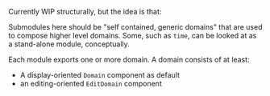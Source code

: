 Currently WIP structurally, but the idea is that:

Submodules here should be "self contained, generic domains" that are used to compose higher level domains. Some, such as `time`, can be looked at as a stand-alone module, conceptually.

Each module exports one or more domain. A domain consists of at least:
* A display-oriented `Domain` component as default
* an editing-oriented `EditDomain` component